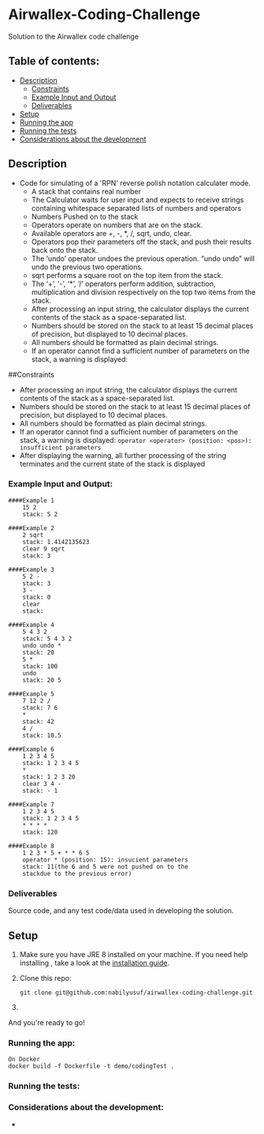 # Airwallex-Coding-Challenge
Solution to the  Airwallex code challenge

## Table of contents:

* [Description](./README.md#description)
  * [Constraints](./README.md#constraints)
  * [Example Input and Output](./README.md#example-input-and-output)
  * [Deliverables](./README.md#deliverables)
* [Setup](./README.md#setup)
* [Running the app](./README.md#running-the-app)
* [Running the tests](./README.md#running-the-tests)
* [Considerations about the development](./README.md#considerations-about-the-development)

## Description

* Code for simulating of a 'RPN' reverse polish notation calculater mode.
    * A stack that contains real number
    * The Calculator waits for user input and expects to receive strings containing whitespace separated lists of numbers and operators
    * Numbers Pushed on to the stack 
    * Operators operate on numbers that are on the stack.
    * Available operators are +, -, *, /, sqrt, undo, clear.
    * Operators pop their parameters off the stack, and push their results back onto the stack.
    * The ‘undo’ operator undoes the previous operation. “undo undo” will undo the previous two operations.
    * sqrt performs a square root on the top item from the stack.
    * The ‘+’, ‘-’, ‘*’, ‘/’ operators perform addition, subtraction, multiplication and division respectively on the top two items from the stack.
    * After processing an input string, the calculator displays the current contents of the stack as a space-separated list.
    * Numbers should be stored on the stack to at least 15 decimal places of precision, but displayed to 10 decimal places.
    * All numbers should be formatted as plain decimal strings.
    * If an operator cannot find a sufficient number of parameters on the stack, a warning is displayed:

##Constraints

* After processing an input string, the calculator displays the current contents of the stack as a space-separated list.
* Numbers should be stored on the stack to at least 15 decimal places of precision, but displayed to 10 decimal places.
* All numbers should be formatted as plain decimal strings.
* If an operator cannot find a sufficient number of parameters on the stack, a warning is displayed:
		```operator <operator> (position: <pos>): insufficient parameters```
* After displaying the warning, all further processing of the string terminates and the current state of the stack is displayed

### Example Input and Output:

	####Example 1
		15 2
		stack: 5 2

	####Example 2
		2 sqrt
		stack: 1.4142135623
		clear 9 sqrt
		stack: 3

	####Example 3
		5 2 -
		stack: 3
		3 -
		stack: 0
		clear
		stack:

	####Example 4
		5 4 3 2
		stack: 5 4 3 2
		undo undo *
		stack: 20
		5 *
		stack: 100
		undo
		stack: 20 5

	####Example 5
		7 12 2 /
		stack: 7 6
		*
		stack: 42
		4 /
		stack: 10.5

	####Example 6
		1 2 3 4 5
		stack: 1 2 3 4 5
		*
		stack: 1 2 3 20
		clear 3 4 -
		stack: - 1

	####Example 7
		1 2 3 4 5
		stack: 1 2 3 4 5
		* * * *
		stack: 120

	####Example 8
		1 2 3 * 5 + * * 6 5
		operator * (position: 15): insucient parameters
		stack: 11(the 6 and 5 were not pushed on to the 
		stackdue to the previous error)




### Deliverables

Source code, and any test code/data used in developing the solution.

## Setup

1. Make sure you have JRE 8 installed on your machine. If you need help installing , take a look at the [installation guide](https://docs.oracle.com/javase/8/docs/technotes/guides/install/install_overview.html).

2. Clone this repo:

    ```git clone git@github.com:nabilyusuf/airwallex-coding-challenge.git```

3. 
        

And you're ready to go!

### Running the app:
    On Docker
    docker build -f Dockerfile -t demo/codingTest .

### Running the tests:

 

### Considerations about the development:

* 
